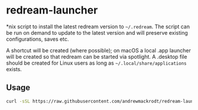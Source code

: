 # redream-launcher

*nix script to install the latest redream version to `~/.redream`. The script
can be run on demand to update to the latest version and will preserve existing
configurations, saves etc.

A shortcut will be created (where possible); on macOS a local .app launcher will
be created so that redream can be started via spotlight. A .desktop file should
be created for Linux users as long as `~/.local/share/applications` exists.

## Usage
```sh
curl -sSL https://raw.githubusercontent.com/andrewmackrodt/redream-launcher/master/redream-latest | bash
```
